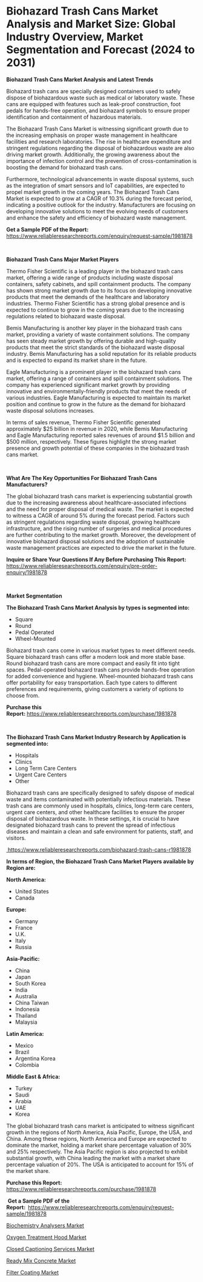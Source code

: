 <p><h1>Biohazard Trash Cans Market Analysis and Market Size: Global Industry Overview, Market Segmentation and Forecast (2024 to 2031)</h1></p><p><strong>Biohazard Trash Cans Market Analysis and Latest Trends</strong></p>
<p><p>Biohazard trash cans are specially designed containers used to safely dispose of biohazardous waste such as medical or laboratory waste. These cans are equipped with features such as leak-proof construction, foot pedals for hands-free operation, and biohazard symbols to ensure proper identification and containment of hazardous materials.</p><p>The Biohazard Trash Cans Market is witnessing significant growth due to the increasing emphasis on proper waste management in healthcare facilities and research laboratories. The rise in healthcare expenditure and stringent regulations regarding the disposal of biohazardous waste are also driving market growth. Additionally, the growing awareness about the importance of infection control and the prevention of cross-contamination is boosting the demand for biohazard trash cans.</p><p>Furthermore, technological advancements in waste disposal systems, such as the integration of smart sensors and IoT capabilities, are expected to propel market growth in the coming years. The Biohazard Trash Cans Market is expected to grow at a CAGR of 10.3% during the forecast period, indicating a positive outlook for the industry. Manufacturers are focusing on developing innovative solutions to meet the evolving needs of customers and enhance the safety and efficiency of biohazard waste management.</p></p>
<p><strong>Get a Sample PDF of the Report:&nbsp;</strong> <a href="https://www.reliableresearchreports.com/enquiry/request-sample/1981878">https://www.reliableresearchreports.com/enquiry/request-sample/1981878</a></p>
<p>&nbsp;</p>
<p><strong>Biohazard Trash Cans Major Market Players</strong></p>
<p><p>Thermo Fisher Scientific is a leading player in the biohazard trash cans market, offering a wide range of products including waste disposal containers, safety cabinets, and spill containment products. The company has shown strong market growth due to its focus on developing innovative products that meet the demands of the healthcare and laboratory industries. Thermo Fisher Scientific has a strong global presence and is expected to continue to grow in the coming years due to the increasing regulations related to biohazard waste disposal.</p><p>Bemis Manufacturing is another key player in the biohazard trash cans market, providing a variety of waste containment solutions. The company has seen steady market growth by offering durable and high-quality products that meet the strict standards of the biohazard waste disposal industry. Bemis Manufacturing has a solid reputation for its reliable products and is expected to expand its market share in the future.</p><p>Eagle Manufacturing is a prominent player in the biohazard trash cans market, offering a range of containers and spill containment solutions. The company has experienced significant market growth by providing innovative and environmentally-friendly products that meet the needs of various industries. Eagle Manufacturing is expected to maintain its market position and continue to grow in the future as the demand for biohazard waste disposal solutions increases.</p><p>In terms of sales revenue, Thermo Fisher Scientific generated approximately $25 billion in revenue in 2020, while Bemis Manufacturing and Eagle Manufacturing reported sales revenues of around $1.5 billion and $500 million, respectively. These figures highlight the strong market presence and growth potential of these companies in the biohazard trash cans market.</p></p>
<p>&nbsp;</p>
<p><strong>What Are The Key Opportunities For Biohazard Trash Cans Manufacturers?</strong></p>
<p><p>The global biohazard trash cans market is experiencing substantial growth due to the increasing awareness about healthcare-associated infections and the need for proper disposal of medical waste. The market is expected to witness a CAGR of around 5% during the forecast period. Factors such as stringent regulations regarding waste disposal, growing healthcare infrastructure, and the rising number of surgeries and medical procedures are further contributing to the market growth. Moreover, the development of innovative biohazard disposal solutions and the adoption of sustainable waste management practices are expected to drive the market in the future.</p></p>
<p><strong>Inquire or Share Your Questions If Any Before Purchasing This Report:</strong> <a href="https://www.reliableresearchreports.com/enquiry/pre-order-enquiry/1981878">https://www.reliableresearchreports.com/enquiry/pre-order-enquiry/1981878</a></p>
<p>&nbsp;</p>
<p><strong>Market Segmentation</strong></p>
<p><strong>The Biohazard Trash Cans Market Analysis by types is segmented into:</strong></p>
<p><ul><li>Square</li><li>Round</li><li>Pedal Operated</li><li>Wheel-Mounted</li></ul></p>
<p><p>Biohazard trash cans come in various market types to meet different needs. Square biohazard trash cans offer a modern look and more stable base. Round biohazard trash cans are more compact and easily fit into tight spaces. Pedal-operated biohazard trash cans provide hands-free operation for added convenience and hygiene. Wheel-mounted biohazard trash cans offer portability for easy transportation. Each type caters to different preferences and requirements, giving customers a variety of options to choose from.</p></p>
<p><strong>Purchase this Report:&nbsp;</strong><a href="https://www.reliableresearchreports.com/purchase/1981878">https://www.reliableresearchreports.com/purchase/1981878</a></p>
<p>&nbsp;</p>
<p><strong>The Biohazard Trash Cans Market Industry Research by Application is segmented into:</strong></p>
<p><ul><li>Hospitals</li><li>Clinics</li><li>Long Term Care Centers</li><li>Urgent Care Centers</li><li>Other</li></ul></p>
<p><p>Biohazard trash cans are specifically designed to safely dispose of medical waste and items contaminated with potentially infectious materials. These trash cans are commonly used in hospitals, clinics, long-term care centers, urgent care centers, and other healthcare facilities to ensure the proper disposal of biohazardous waste. In these settings, it is crucial to have designated biohazard trash cans to prevent the spread of infectious diseases and maintain a clean and safe environment for patients, staff, and visitors.</p></p>
<p><a href="https://www.reliableresearchreports.com/biohazard-trash-cans-r1981878">&nbsp;https://www.reliableresearchreports.com/biohazard-trash-cans-r1981878</a></p>
<p><strong>In terms of Region, the Biohazard Trash Cans Market Players available by Region are:</strong></p>
<p>
    <p> <strong> North America: </strong>
        <ul>
            <li>United States</li>
            <li>Canada</li>
        </ul>
        </p> 
    <p> <strong> Europe: </strong>
        <ul>
            <li>Germany</li>
            <li>France</li>
            <li>U.K.</li>
            <li>Italy</li>
            <li>Russia</li>
        </ul>
        </p> 
    <p> <strong> Asia-Pacific: </strong>
        <ul>
            <li>China</li>
            <li>Japan</li>
            <li>South Korea</li>
            <li>India</li>
            <li>Australia</li>
            <li>China Taiwan</li>
            <li>Indonesia</li>
            <li>Thailand</li>
            <li>Malaysia</li>
        </ul>
        </p> 
    <p> <strong> Latin America: </strong>
        <ul>
            <li>Mexico</li>
            <li>Brazil</li>
            <li>Argentina Korea</li>
            <li>Colombia</li>
        </ul>
        </p> 
    <p> <strong> Middle East & Africa: </strong>
        <ul>
            <li>Turkey</li>
            <li>Saudi</li>
            <li>Arabia</li>
            <li>UAE</li>
            <li>Korea</li>
        </ul>
    </p>
    </p>
<p><p>The global biohazard trash cans market is anticipated to witness significant growth in the regions of North America, Asia Pacific, Europe, the USA, and China. Among these regions, North America and Europe are expected to dominate the market, holding a market share percentage valuation of 30% and 25% respectively. The Asia Pacific region is also projected to exhibit substantial growth, with China leading the market with a market share percentage valuation of 20%. The USA is anticipated to account for 15% of the market share.</p></p>
<p><strong>Purchase this Report: </strong><a href="https://www.reliableresearchreports.com/purchase/1981878">https://www.reliableresearchreports.com/purchase/1981878</a></p>
<p>&nbsp;<strong>Get a Sample PDF of the Report:&nbsp;&nbsp;</strong><a href="https://www.reliableresearchreports.com/enquiry/request-sample/1981878">https://www.reliableresearchreports.com/enquiry/request-sample/1981878</a></p>
<p><strong></strong></p>
<p><p><a href="https://github.com/Krish2023na/Market-Research-Report-List-5/blob/main/biochemistry-analysers-market.md">Biochemistry Analysers Market</a></p><p><a href="https://github.com/RickHolmes3/Market-Research-Report-List-6/blob/main/oxygen-treatment-hood-market.md">Oxygen Treatment Hood Market</a></p><p><a href="https://issuu.com/reportprime-2/docs/closed-captioning-services-market-size-2030.pptx">Closed Captioning Services Market</a></p><p><a href="https://www.linkedin.com/pulse/ready-mix-concrete-market-emerging-trends-future-prospects-aom6e?trackingId=6UqZB5T%2FRF2Ntq9eBtmVAA%3D%3D">Ready Mix Concrete Market</a></p><p><a href="https://www.linkedin.com/pulse/ging-trends-filter-coating-market-global-outlook-future-prospects-2xvtf?trackingId=x50xFxjpTVKj%2B%2FrPYr9xVg%3D%3D">Filter Coating Market</a></p></p>